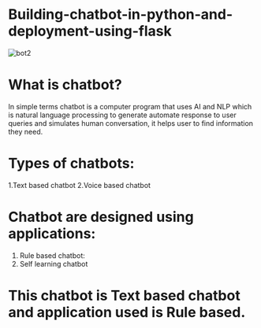 # Building-chatbot-in-python-and-deployment-using-flask
![bot2](https://user-images.githubusercontent.com/59364329/137593212-08dcc5ba-d519-4d18-8866-30b55671996f.png)
# What is chatbot?
In simple terms chatbot is a computer program that uses AI and NLP which is natural language processing to generate automate response to user queries and simulates human conversation, it helps user to find information they need.
# Types of chatbots:
1.Text based chatbot
2.Voice based chatbot

# Chatbot are designed using applications:
1. Rule based chatbot:
2. Self learning chatbot

# This chatbot is Text based chatbot and application used is Rule based.



